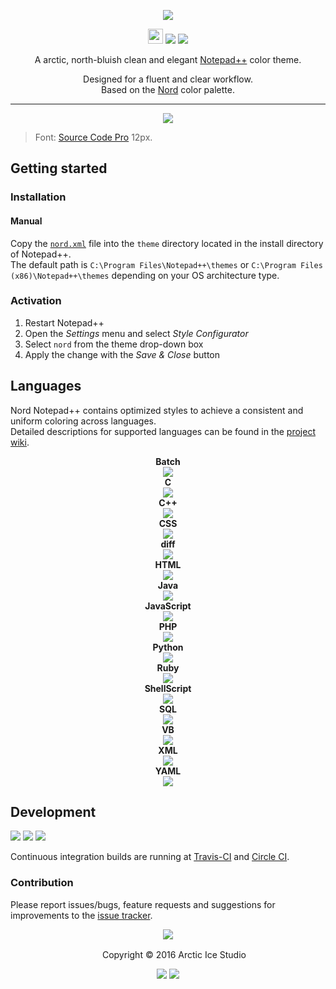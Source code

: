 <p align="center"><img src="https://cdn.rawgit.com/arcticicestudio/nord-notepadplusplus/develop/src/assets/nord-notepadplusplus-banner.svg"/></p>

<p align="center"><img src="https://assets-cdn.github.com/favicon.ico" width=24 height=24/> <a href="https://github.com/arcticicestudio/nord-notepadplusplus/releases/latest"><img src="https://img.shields.io/github/release/arcticicestudio/nord-notepadplusplus.svg"/></a> <a href="https://github.com/arcticicestudio/nord/releases/tag/v0.2.0"><img src="https://img.shields.io/badge/Nord-v0.2.0-blue.svg"/></a></p>

<p align="center">A arctic, north-bluish clean and elegant <a href="https://notepad-plus-plus.org">Notepad++</a> color theme.</p>

<p align="center">Designed for a fluent and clear workflow.<br>
Based on the <a href="https://github.com/arcticicestudio/nord">Nord</a> color palette.</p>

---

<p align="center"><img src="https://raw.githubusercontent.com/arcticicestudio/nord-notepadplusplus/develop/src/assets/scrot-lang-python.png"/><blockquote>Font: <a href="https://adobe-fonts.github.io/source-code-pro">Source Code Pro</a> 12px.</blockquote></p>

## Getting started
### Installation
#### Manual
Copy the [`nord.xml`](https://github.com/arcticicestudio/nord-notepadplusplus/tree/develop/src/xml/nord.xml) file into the `theme` directory located in the install directory of Notepad++.  
The default path is `C:\Program Files\Notepad++\themes` or `C:\Program Files (x86)\Notepad++\themes` depending on your OS architecture type.

### Activation
  1. Restart Notepad++
  2. Open the *Settings* menu and select *Style Configurator*
  2. Select `nord` from the theme drop-down box
  3. Apply the change with the *Save & Close* button

## Languages
Nord Notepad++ contains optimized styles to achieve a consistent and uniform coloring across languages.  
Detailed descriptions for supported languages can be found in the [project wiki](https://github.com/arcticicestudio/nord-notepadplusplus/wiki).

<p align="center"><strong>Batch</strong><br><img src="https://raw.githubusercontent.com/arcticicestudio/nord-notepadplusplus/develop/src/assets/scrot-lang-batch.png"/><br><strong>C</strong><br><img src="https://raw.githubusercontent.com/arcticicestudio/nord-notepadplusplus/develop/src/assets/scrot-lang-c.png"/><br><strong>C++</strong><br><img src="https://raw.githubusercontent.com/arcticicestudio/nord-notepadplusplus/develop/src/assets/scrot-lang-cpp.png"/><br><strong>CSS</strong><br><img src="https://raw.githubusercontent.com/arcticicestudio/nord-notepadplusplus/develop/src/assets/scrot-lang-css.png"/><br><strong>diff</strong><br><img src="https://raw.githubusercontent.com/arcticicestudio/nord-notepadplusplus/develop/src/assets/scrot-lang-diff.png"/><br><strong>HTML</strong><br><img src="https://raw.githubusercontent.com/arcticicestudio/nord-notepadplusplus/develop/src/assets/scrot-lang-html.png"/><br><strong>Java</strong><br><img src="https://raw.githubusercontent.com/arcticicestudio/nord-notepadplusplus/develop/src/assets/scrot-lang-java.png"/><br><strong>JavaScript</strong><br><img src="https://raw.githubusercontent.com/arcticicestudio/nord-notepadplusplus/develop/src/assets/scrot-lang-javascript.png"/><br><strong>PHP</strong><br><img src="https://raw.githubusercontent.com/arcticicestudio/nord-notepadplusplus/develop/src/assets/scrot-lang-php.png"/><br><strong>Python</strong><br><img src="https://raw.githubusercontent.com/arcticicestudio/nord-notepadplusplus/develop/src/assets/scrot-lang-python.png"/><br><strong>Ruby</strong><br><img src="https://raw.githubusercontent.com/arcticicestudio/nord-notepadplusplus/develop/src/assets/scrot-lang-ruby.png"/><br><strong>ShellScript</strong><br><img src="https://raw.githubusercontent.com/arcticicestudio/nord-notepadplusplus/develop/src/assets/scrot-lang-shell.png"/><br><strong>SQL</strong><br><img src="https://raw.githubusercontent.com/arcticicestudio/nord-notepadplusplus/develop/src/assets/scrot-lang-sql.png"/><br><strong>VB</strong><br><img src="https://raw.githubusercontent.com/arcticicestudio/nord-notepadplusplus/develop/src/assets/scrot-lang-vb.png"/><br><strong>XML</strong><br><img src="https://raw.githubusercontent.com/arcticicestudio/nord-notepadplusplus/develop/src/assets/scrot-lang-xml.png"/><br><strong>YAML</strong><br><img src="https://raw.githubusercontent.com/arcticicestudio/nord-notepadplusplus/develop/src/assets/scrot-lang-yaml.png"/></p>

## Development
[![](https://img.shields.io/badge/Changelog-0.0.0-blue.svg)](https://github.com/arcticicestudio/nord-notepadplusplus/blob/v0.0.0/CHANGELOG.md) [![](https://img.shields.io/badge/Workflow-gitflow--branching--model-blue.svg)](http://nvie.com/posts/a-successful-git-branching-model) [![](https://img.shields.io/badge/Versioning-ArcVer_0.8.0-blue.svg)](https://github.com/arcticicestudio/arcver)

Continuous integration builds are running at [Travis-CI](https://travis-ci.org/arcticicestudio/nord-notepadplusplus) and [Circle CI](https://circleci.com/bb/arcticicestudio/nord-notepadplusplus).

### Contribution
Please report issues/bugs, feature requests and suggestions for improvements to the [issue tracker](https://github.com/arcticicestudio/nord-notepadplusplus/issues).

<p align="center"><img src="https://cdn.rawgit.com/arcticicestudio/nord/develop/src/assets/banner-footer-mountains.svg" /></p>

<p align="center"> <img src="http://arcticicestudio.com/favicon.ico" width=16 height=16/> Copyright &copy; 2016 Arctic Ice Studio</p>

<p align="center"><a href="http://www.apache.org/licenses/LICENSE-2.0"><img src="https://img.shields.io/badge/License-Apache_2.0-blue.svg"/></a> <a href="https://creativecommons.org/licenses/by-sa/4.0"><img src="https://img.shields.io/badge/License-CC_BY--SA_4.0-blue.svg"/></a></p>
